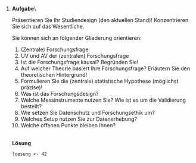 1.  **Aufgabe**\

    Präsentieren Sie Ihr Studiendesign (den aktuellen Stand)!
    Konzentrieren Sie sich auf das Wesentliche.

    Sie können sich an folgender Gliederung orientieren:

    1.  (Zentrale) Forschungsfrage
    2.  UV und AV der (zentralen) Forschungsfrage
    3.  Ist die Forschungsfrage kausal? Begründen Sie!
    4.  Auf welcher Theorie basiert Ihre Forschungsfrage? Erläutern Sie
        den theoretischen Hintergrund!
    5.  Formulieren Sie die (zentrale) statistische Hypothese (möglichst
        präzise)!
    6.  Was ist das Forschungsdesign?
    7.  Welche Messinstrumente nutzen Sie? Wie ist es um die Validierung
        bestellt?
    8.  Wie setzen Sie Datenschutz und Forschungsethik um?
    9.  Welches Setup nutzen Sie zur Datenerhebung?
    10. Welche offenen Punkte bleiben Ihnen?

    \
    **Lösung**

    `loesung <- 42`
